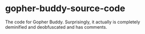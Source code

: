 # gopher-buddy-source-code
The code for Gopher Buddy. Surprisingly, it actually is completely deminified and deobfuscated and has comments. 

